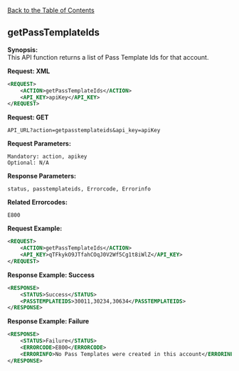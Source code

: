[Back to the Table of Contents](/1.3/README.md)

## getPassTemplateIds

__Synopsis:__  
This API function returns a list of Pass Template Ids for that account.

__Request: XML__
```xml
<REQUEST>
    <ACTION>getPassTemplateIds</ACTION>
    <API_KEY>apiKey</API_KEY>
</REQUEST>
```

__Request: GET__

    API_URL?action=getpasstemplateids&api_key=apiKey
    
__Request Parameters:__

    Mandatory: action, apikey
    Optional: N/A

__Response Parameters:__

    status, passtemplateids, Errorcode, Errorinfo

__Related Errorcodes:__

    E800

__Request Example:__
```xml
<REQUEST>
    <ACTION>getPassTemplateIds</ACTION>
    <API_KEY>qTFkykO9JTfahCOqJ0V2Wf5Cg1t8iWlZ</API_KEY>    
</REQUEST>
```

__Response Example: Success__
```xml
<RESPONSE>
    <STATUS>Success</STATUS>
    <PASSTEMPLATEIDS>30011,30234,30634</PASSTEMPLATEIDS>
</RESPONSE>
```

__Response Example: Failure__
```xml
<RESPONSE>
    <STATUS>Failure</STATUS>
    <ERRORCODE>E800</ERRORCODE>
    <ERRORINFO>No Pass Templates were created in this account</ERRORINFO>
</RESPONSE>
```
